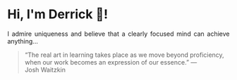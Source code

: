 # Hi, I'm Derrick 👋!
<p align="justify">I admire uniqueness and believe that a clearly focused mind can achieve anything...</p> 
<!-- #quote-start -->
<blockquote>&ldquo;The real art in learning takes place as we move beyond proficiency, when our work becomes an expression of our essence.&rdquo; &mdash; <footer>Josh Waitzkin</footer></blockquote>
<!-- #quote-end -->
